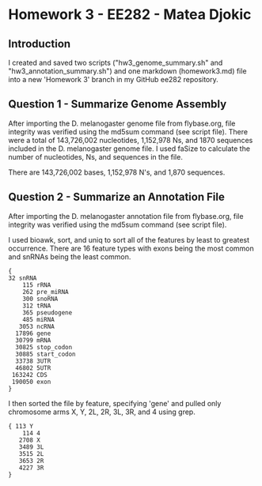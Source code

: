 # Homework 3 - EE282 - Matea Djokic

## Introduction
I created and saved two scripts ("hw3_genome_summary.sh" and 
"hw3_annotation_summary.sh") and one markdown (homework3.md) file into a new 
'Homework 3' branch in my GitHub ee282 repository. 


## Question 1 - Summarize Genome Assembly

After importing the D. melanogaster genome file from flybase.org, file
integrity was verified using the md5sum command (see script file). There 
were a total of 143,726,002 nucleotides, 1,152,978 Ns, and 1870 sequences 
included in the D. melanogaster genome file. I used faSize to calculate the 
number of nucleotides, Ns, and sequences in the file.

There are 143,726,002 bases, 1,152,978 N's, and 1,870 sequences.

## Question 2 - Summarize an Annotation File

After importing the D. melanogaster annotation file from flybase.org, file 
integrity was verified using the md5sum command (see script file).

I used bioawk, sort, and uniq to sort all of the features by least to greatest 
occurrence. There are 16 feature types with exons being the most common and 
snRNAs being the least common. 

```
{
32 snRNA
    115 rRNA
    262 pre_miRNA
    300 snoRNA
    312 tRNA
    365 pseudogene
    485 miRNA
   3053 ncRNA
  17896 gene
  30799 mRNA
  30825 stop_codon
  30885 start_codon
  33738 3UTR
  46802 5UTR
 163242 CDS
 190050 exon
}
```
I then sorted the file by feature, specifying 'gene' and pulled only 
chromosome arms X, Y, 2L, 2R, 3L, 3R, and 4 using grep.

```
{ 113 Y
    114 4
   2708 X
   3489 3L
   3515 2L
   3653 2R
   4227 3R
}
```
